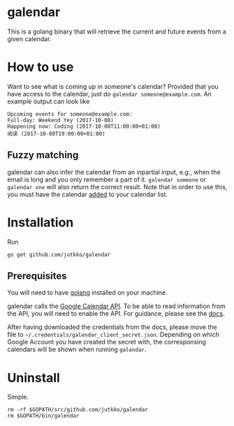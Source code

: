 # galendar
This is a golang binary that will retrieve the current and future events from a
given calendar. 

# How to use
Want to see what is coming up in someone's calendar? Provided that you have
access to the calendar, just do `galendar someone@example.com`. An example output
can look like
```
Upcoming events for someone@example.com:
Full-day: Weekend Yey (2017-10-08)
Happening now: Coding (2017-10-08T11:00:00+01:00)
阅读 (2017-10-08T19:00:00+01:00)
```

## Fuzzy matching
galendar can also infer the calendar from an inpartial input, e.g., when the
email is long and you only remember a part of it. `galendar someone` or
`galendar one` will also return the correct result. Note that in order to use
this, you must have the calendar
[added](https://support.google.com/calendar/answer/37100?co=GENIE.Platform%3DDesktop&hl=en)
to your calendar list.

# Installation
Run

```
go get github.com/jutkko/galendar
```

## Prerequisites
You will need to have [golang](https://golang.org/dl/) installed on your machine.

galendar calls the [Google Calendar
API](https://developers.google.com/google-apps/calendar/). To be able to read
information from the API, you will need to enable the API. For guidance, please
see the
[docs](https://developers.google.com/google-apps/calendar/quickstart/dotnet#step_1_turn_on_the_api_name).

After having downloaded the credentials from the docs, please move the file to
`~/.credentials/galendar_client_secret.json`. Depending on which Google Account
you have created the secret with, the corresponsing calendars will be shown
when running `galendar`.

# Uninstall
Simple. 

```
rm -rf $GOPATH/src/github.com/jutkko/galendar
rm $GOPATH/bin/galendar
```
